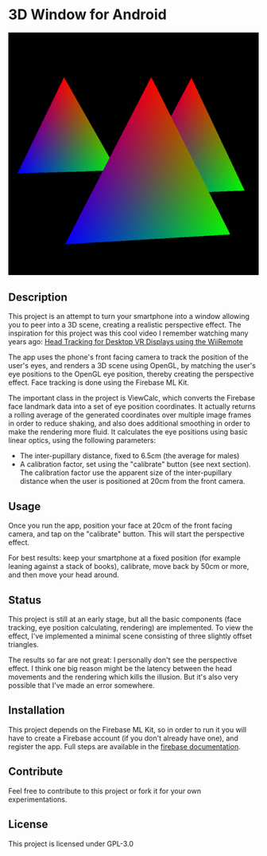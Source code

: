 # 3D Window for Android
![Screenshot of 3D Window for Android][screen]

## Description
This project is an attempt to turn your smartphone into a window allowing you to peer into a 3D scene, creating a realistic perspective effect. The inspiration for this project was this cool video I remember watching many years ago: [Head Tracking for Desktop VR Displays using the WiiRemote][1]

The app uses the phone's front facing camera to track the position of the user's eyes, and renders a 3D scene using OpenGL, by matching the user's eye positions to the OpenGL eye position, thereby creating the perspective effect. Face tracking is done using the Firebase ML Kit.

The important class in the project is ViewCalc, which converts the Firebase face landmark data into a set of eye position coordinates. It actually returns a rolling average of the generated coordinates over multiple image frames in order to reduce shaking, and also does additional smoothing in order to make the rendering more fluid. It calculates the eye positions using basic linear optics, using the following parameters:

* The inter-pupillary distance, fixed to 6.5cm (the average for males)
* A calibration factor, set using the "calibrate" button (see next section). The calibration factor use the apparent size of the inter-pupillary distance when the user is positioned at 20cm from the front camera.

## Usage
Once you run the app, position your face at 20cm of the front facing camera, and tap on the "calibrate" button. This will start the perspective effect.

For best results: keep your smartphone at a fixed position (for example leaning against a stack of books), calibrate, move back by 50cm or more, and then move your head around.

## Status
This project is still at an early stage, but all the basic components (face tracking, eye position calculating, rendering) are implemented. To view the effect, I've implemented a minimal scene consisting of three slightly offset triangles.

The results so far are not great: I personally don't see the perspective effect. I think one big reason might be the latency between the head movements and the rendering which kills the illusion. But it's also very possible that I've made an error somewhere.

## Installation
This project depends on the Firebase ML Kit, so in order to run it you will have to create a Firebase account (if you don't already have one), and register the app. Full steps are available in the [firebase documentation][2].

## Contribute
Feel free to contribute to this project or fork it for your own experimentations.

## License
This project is licensed under GPL-3.0

[screen]: window3d.png
[1]: https://www.youtube.com/watch?v=Jd3-eiid-Uw
[2]: https://firebase.google.com/docs/android/setup
